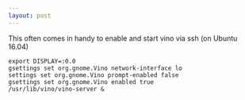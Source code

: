 ```yaml
---
layout: post
---
```

This often comes in handy to enable and start vino via ssh (on Ubuntu 16.04)

    export DISPLAY=:0.0
    gsettings set org.gnome.Vino network-interface lo
    settings set org.gnome.Vino prompt-enabled false
    gsettings set org.gnome.Vino enabled true
    /usr/lib/vino/vino-server &
